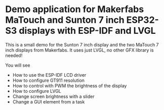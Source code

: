 # Demo application for Makerfabs MaTouch and Sunton 7 inch ESP32-S3 displays with ESP-IDF and LVGL

This is a small demo for the Sunton 7 inch display and the two MaTouch 7 inch displays from Makerfabs. It uses just LVGL, no other GFX library is needed!

You will see 

- How to use the ESP-IDF LCD driver
- How to configure GT911 resolution
- How to control with PWM the brightness of the display
- How to configure LVGL
- Change screen brightness with a slider
- Change a GUI element from a task


